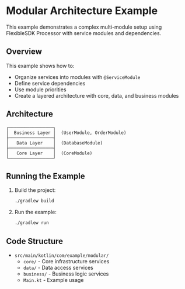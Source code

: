 # Modular Architecture Example

This example demonstrates a complex multi-module setup using FlexibleSDK Processor with service modules and dependencies.

## Overview

This example shows how to:
- Organize services into modules with `@ServiceModule`
- Define service dependencies
- Use module priorities
- Create a layered architecture with core, data, and business modules

## Architecture

```
┌─────────────────┐
│  Business Layer │  (UserModule, OrderModule)
├─────────────────┤
│   Data Layer    │  (DatabaseModule)
├─────────────────┤
│   Core Layer    │  (CoreModule)
└─────────────────┘
```

## Running the Example

1. Build the project:
   ```bash
   ./gradlew build
   ```

2. Run the example:
   ```bash
   ./gradlew run
   ```

## Code Structure

- `src/main/kotlin/com/example/modular/`
  - `core/` - Core infrastructure services
  - `data/` - Data access services
  - `business/` - Business logic services
  - `Main.kt` - Example usage